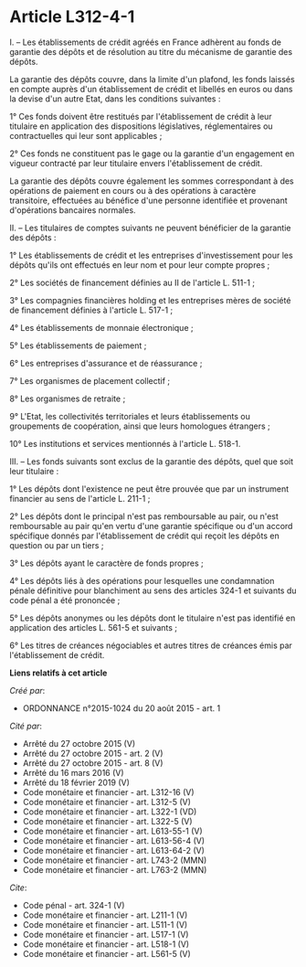 # Article L312-4-1

I. – Les établissements de crédit agréés en France adhèrent au fonds de garantie des dépôts et de résolution au titre du
mécanisme de garantie des dépôts. 

La garantie des dépôts couvre, dans la limite d'un plafond, les fonds laissés en compte auprès d'un établissement de crédit
et libellés en euros ou dans la devise d'un autre Etat, dans les conditions suivantes : 

1° Ces fonds doivent être restitués par l'établissement de crédit à leur titulaire en application des dispositions
législatives, réglementaires ou contractuelles qui leur sont applicables ; 

2° Ces fonds ne constituent pas le gage ou la garantie d'un engagement en vigueur contracté par leur titulaire envers
l'établissement de crédit. 

La garantie des dépôts couvre également les sommes correspondant à des opérations de paiement en cours ou à des opérations à
caractère transitoire, effectuées au bénéfice d'une personne identifiée et provenant d'opérations bancaires normales. 

II. – Les titulaires de comptes suivants ne peuvent bénéficier de la garantie des dépôts : 

1° Les établissements de crédit et les entreprises d'investissement pour les dépôts qu'ils ont effectués en leur nom et pour
leur compte propres ; 

2° Les sociétés de financement définies au II de l'article L. 511-1 ; 

3° Les compagnies financières holding et les entreprises mères de société de financement définies à l'article L. 517-1 ; 

4° Les établissements de monnaie électronique ; 

5° Les établissements de paiement ; 

6° Les entreprises d'assurance et de réassurance ; 

7° Les organismes de placement collectif ; 

8° Les organismes de retraite ; 

9° L'Etat, les collectivités territoriales et leurs établissements ou groupements de coopération, ainsi que leurs homologues
étrangers ; 

10° Les institutions et services mentionnés à l'article L. 518-1. 

III. – Les fonds suivants sont exclus de la garantie des dépôts, quel que soit leur titulaire : 

1° Les dépôts dont l'existence ne peut être prouvée que par un instrument financier au sens de l'article L. 211-1 ; 

2° Les dépôts dont le principal n'est pas remboursable au pair, ou n'est remboursable au pair qu'en vertu d'une garantie
spécifique ou d'un accord spécifique donnés par l'établissement de crédit qui reçoit les dépôts en question ou par un
tiers ; 

3° Les dépôts ayant le caractère de fonds propres ; 

4° Les dépôts liés à des opérations pour lesquelles une condamnation pénale définitive pour blanchiment au sens des articles
324-1 et suivants du code pénal a été prononcée ; 

5° Les dépôts anonymes ou les dépôts dont le titulaire n'est pas identifié en application des articles L. 561-5 et
suivants ; 

6° Les titres de créances négociables et autres titres de créances émis par l'établissement de crédit.

**Liens relatifs à cet article**

_Créé par_:

  - ORDONNANCE n°2015-1024 du 20 août 2015 - art. 1

_Cité par_:

  - Arrêté du 27 octobre 2015 (V)
  - Arrêté du 27 octobre 2015 - art. 2 (V)
  - Arrêté du 27 octobre 2015 - art. 8 (V)
  - Arrêté du 16 mars 2016 (V)
  - Arrêté du 18 février 2019 (V)
  - Code monétaire et financier - art. L312-16 (V)
  - Code monétaire et financier - art. L312-5 (V)
  - Code monétaire et financier - art. L322-1 (VD)
  - Code monétaire et financier - art. L322-5 (V)
  - Code monétaire et financier - art. L613-55-1 (V)
  - Code monétaire et financier - art. L613-56-4 (V)
  - Code monétaire et financier - art. L613-64-2 (V)
  - Code monétaire et financier - art. L743-2 (MMN)
  - Code monétaire et financier - art. L763-2 (MMN)

_Cite_:

  - Code pénal - art. 324-1 (V)
  - Code monétaire et financier - art. L211-1 (V)
  - Code monétaire et financier - art. L511-1 (V)
  - Code monétaire et financier - art. L517-1 (V)
  - Code monétaire et financier - art. L518-1 (V)
  - Code monétaire et financier - art. L561-5 (V)
